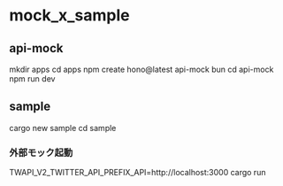 # mock_x_sample

## api-mock
mkdir apps
cd apps
npm create hono@latest
api-mock
bun
cd api-mock
npm run dev

## sample
cargo new sample
cd sample

### 外部モック起動
TWAPI_V2_TWITTER_API_PREFIX_API=http://localhost:3000 cargo run